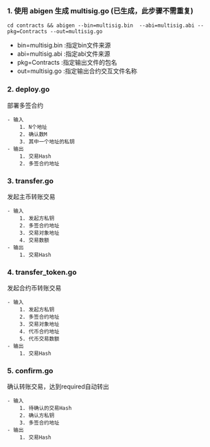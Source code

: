 
### 1.  使用 abigen 生成 multisig.go  (已生成，此步骤不需重复)
    
```
cd contracts && abigen --bin=multisig.bin  --abi=multisig.abi --pkg=Contracts --out=multisig.go
```
    
- bin=multisig.bin :指定bin文件来源
- abi=multisig.abi :指定abi文件来源
- pkg=Contracts    :指定输出文件的包名
- out=multisig.go  :指定输出合约交互文件名称

### 2.  deploy.go  

部署多签合约

    - 输入
        1. N个地址
        2. 确认数M
        3. 其中一个地址的私钥
    - 输出
        1. 交易Hash
        2. 多签合约地址    

### 3.  transfer.go 

发起主币转账交易

    - 输入
        1. 发起方私钥
        2. 多签合约地址
        3. 交易对象地址
        4. 交易数额
    - 输出
        1. 交易Hash  
    
### 4.  transfer_token.go 

发起合约币转账交易

    - 输入
        1. 发起方私钥
        2. 多签合约地址
        3. 交易对象地址
        4. 代币合约地址
        5. 代币交易数额 
    - 输出
        1. 交易Hash  

### 5.  confirm.go 

确认转账交易，达到required自动转出

    - 输入
        1. 待确认的交易Hash
        2. 确认方私钥
        3. 多签合约地址
    - 输出
        1. 交易Hash  
